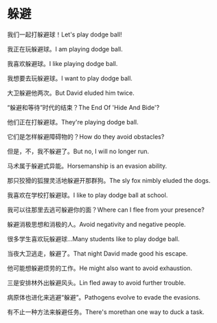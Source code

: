 # 躲避

<p><span class="chinese">我们一起打躲避球！</span><span class="english">Let's play dodge ball!</span></p>

<p><span class="chinese">我正在玩躲避球。</span><span class="english">I am playing dodge ball.</span></p>

<p><span class="chinese">我喜欢躲避球。</span><span class="english">I like playing dodge ball.</span></p>

<p><span class="chinese">我想要去玩躲避球。</span><span class="english">I want to play dodge ball.</span></p>

<p><span class="chinese">大卫躲避他两次。</span><span class="english">But David eluded him twice.</span></p>

<p><span class="chinese">“躲避和等待”时代的结束？</span><span class="english">The End Of 'Hide And Bide'?</span></p>

<p><span class="chinese">他们正在打躲避球。</span><span class="english">They're playing dodge ball.</span></p>

<p><span class="chinese">它们是怎样躲避障碍物的？</span><span class="english">How do they avoid obstacles?</span></p>

<p><span class="chinese">但是，不，我不躲避了。</span><span class="english">But no, I will no longer run.</span></p>

<p><span class="chinese">马术属于躲避式异能。</span><span class="english">Horsemanship is an evasion ability.</span></p>

<p><span class="chinese">那只狡猾的狐狸灵活地躲避开那群狗。</span><span class="english">The sly fox nimbly eluded the dogs.</span></p>

<p><span class="chinese">我喜欢在学校打躲避球。</span><span class="english">I like to play dodge ball at school.</span></p>

<p><span class="chinese">我可以往那里去逃可躲避你的面？</span><span class="english">Where can I flee from your presence?</span></p>

<p><span class="chinese">躲避消极思想和消极的人。</span><span class="english">Avoid negativity and negative people.</span></p>

<p><span class="chinese">很多学生喜欢玩躲避球…</span><span class="english">Many students like to play dodge ball.</span></p>

<p><span class="chinese">当夜大卫逃走，躲避了。</span><span class="english">That night David made good his escape.</span></p>

<p><span class="chinese">他可能想躲避烦劳的工作。</span><span class="english">He might also want to avoid exhaustion.</span></p>

<p><span class="chinese">三是安排林外出躲避风头。</span><span class="english">Lin fled away to avoid further trouble.</span></p>

<p><span class="chinese">病原体也进化来逃避“躲避”。</span><span class="english">Pathogens evolve to evade the evasions.</span></p>

<p><span class="chinese">有不止一种方法来躲避任务。</span><span class="english">There's morethan one way to duck a task.</span></p>

